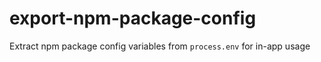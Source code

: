 # export-npm-package-config
Extract npm package config variables from `process.env` for in-app usage
